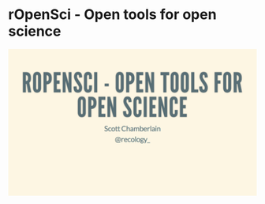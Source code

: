 

# rOpenSci - Open tools for open science

[![link to presentation](intro_slides.png)](http://ropensci.github.io/workshops-duke-2014-02/00-introduction/intro_slides/index.html)

